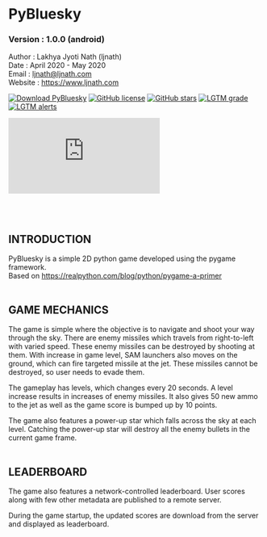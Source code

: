 # PyBluesky
### Version : 1.0.0 (android)


Author : Lakhya Jyoti Nath (ljnath)<br>
Date : April 2020 - May 2020<br>
Email : ljnath@ljnath.com<br>
Website : https://www.ljnath.com


[![Download PyBluesky](https://img.shields.io/sourceforge/dt/ljnath.svg)](https://sourceforge.net/projects/ljnath/files/latest/download)
[![GitHub license](https://img.shields.io/github/license/ljnath/PyBluesky)](https://github.com/ljnath/PyBluesky/blob/master/LICENSE)
[![GitHub stars](https://img.shields.io/github/stars/ljnath/PyBluesky)](https://github.com/ljnath/PyBluesky/stargazers)
[![LGTM grade](https://img.shields.io/lgtm/grade/python/github/ljnath/PyBluesky-android)](https://lgtm.com/projects/g/ljnath/PyBluesky-android/)
[![LGTM alerts](https://img.shields.io/lgtm/alerts/github/ljnath/PyBluesky-android)](https://lgtm.com/projects/g/ljnath/PyBluesky-android/)


[![Download PyBluesky](https://sourceforge.net/sflogo.php?type=13&group_id=3215162)](https://sourceforge.net/p/ljnath/)  

</br>
</br>

## INTRODUCTION
PyBluesky is a simple 2D python game developed using the pygame framework.</br>
Based on https://realpython.com/blog/python/pygame-a-primer
</br></br>

## GAME MECHANICS
The game is simple where the objective is to navigate and shoot your way through the sky.
There are enemy missiles which travels from right-to-left with varied speed. These enemy missiles can be destroyed by shooting at them. With increase in game level, SAM launchers also moves on the ground, which can fire targeted missile at the jet. These missiles cannot be destroyed, so user needs to evade them.

The gameplay has levels, which changes every 20 seconds. A level increase results in increases of enemy missiles.
It also gives 50 new ammo to the jet as well as the game score is bumped up by 10 points.

The game also features a power-up star which falls across the sky at each level.
Catching the power-up star will destroy all the enemy bullets in the current game frame.
</br></br>

## LEADERBOARD
The game also features a network-controlled leaderboard. User scores along with few other metadata are published to a remote server.

During the game startup, the updated scores are download from the server and displayed as leaderboard.
</br></br>

